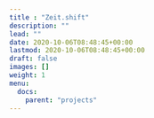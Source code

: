 ```yaml
---
title : "Zeit.shift"
description: ""
lead: ""
date: 2020-10-06T08:48:45+00:00
lastmod: 2020-10-06T08:48:45+00:00
draft: false
images: []
weight: 1
menu:
  docs:
    parent: "projects"
---
```


<!--


title: "Zeit.shift"
description: "Digital in gesterns Zukunft"
lead: "Digital in gesterns Zukunft"
banner: "/images/zs_banner.png"

-->